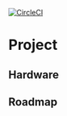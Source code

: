 [![CircleCI](https://circleci.com/gh/vincent290587/SpinMeter/tree/master.svg?style=svg)](https://circleci.com/gh/vincent290587/SpinMeter/tree/master)

# Project


## Hardware


## Roadmap
